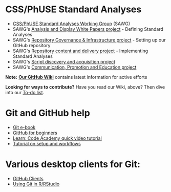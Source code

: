 # CSS/PhUSE Standard Analyses

* [CSS/PhUSE Standard Analyses Working Group](http://www.phusewiki.org/wiki/index.php?title=Standard_Scripts) (SAWG)
* SAWG's [Analysis and Display White Papers project](http://www.phusewiki.org/wiki/index.php?title=WG5_Project_08) - Defining Standard Analyses
* SAWG's [Repository Governance & Infrastructure project](http://www.phusewiki.org/wiki/index.php?title=WG5_Project_03) - Setting up our GitHub repository
* SAWG's [Repository content and delivery project](http://www.phusewiki.org/wiki/index.php?title=WG5_Project_02) - Implementing Standard Analyses
* SAWG's [Script discovery and acquisition project](http://www.phusewiki.org/wiki/index.php?title=WG5_Project_07)
* SAWG's [Communication, Promotion and Education project](http://www.phusewiki.org/wiki/index.php?title=WG5_Project_07)

**Note:** [**Our GitHub Wiki**](https://github.com/phuse-org/phuse-scripts/wiki) contains latest information for active efforts

**Looking for ways to contribute?** Have you read our Wiki, above? Then dive into our [To-do list](./TODO.md).

# Git and GitHub help

* [Git e-book](http://www.git-scm.com/book/en/v2)
* [GitHub for beginners](http://sixrevisions.com/resources/git-tutorials-beginners/)
* [Learn: Code Academy quick video tutorial](https://www.youtube.com/watch?v=0fKg7e37bQE)
* [Tutorial on setup and workflows](https://www.atlassian.com/git/tutorials/setting-up-a-repository)

# Various desktop clients for Git:
* [GitHub Clients](https://help.github.com/articles/set-up-git/)
* [Using Git in R/RStudio](https://support.rstudio.com/hc/en-us/articles/200532077-Version-Control-with-Git-and-SVN)
